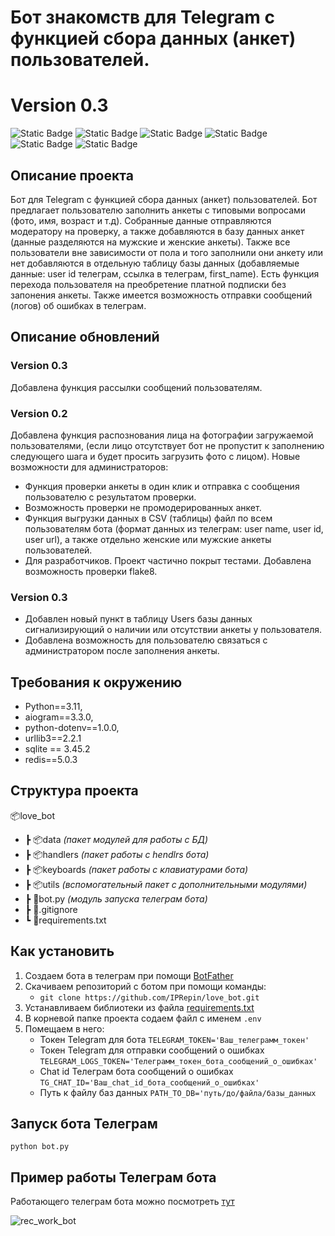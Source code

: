 # Бот знакомств для Telegram с функцией сбора данных (анкет) пользователей. #
# Version 0.3 #

![Static Badge](https://img.shields.io/badge/Python-3.11-blue)
![Static Badge](https://img.shields.io/badge/Aiogram-3.3.0-blue)
![Static Badge](https://img.shields.io/badge/Opencv--python-4.9.0.80-blue)
![Static Badge](https://img.shields.io/badge/urllib3-2.2-blue)
![Static Badge](https://img.shields.io/badge/SQLite-3.45.2-blue)
![Static Badge](https://img.shields.io/badge/Redis-5.0.3-blue)


## Описание проекта ##

Бот для Telegram с функцией сбора данных (анкет) пользователей.
Бот предлагает пользователю заполнить анкеты с типовыми вопросами (фото, имя, возраст и т.д). Собранные данные отправляются модератору на
проверку, а также добавляются в базу данных анкет (данные разделяются на мужские и женские анкеты). Также все пользователи вне зависимости от пола
и того заполнили они анкету или нет добавляются в отдельную таблицу базы данных (добавляемые данные: user id телеграм, ссылка в телеграм, first_name).
Есть функция перехода пользователя на преобретение платной подписки без запонения анкеты.
Также имеется возможность отправки сообщений (логов) об ошибках в телеграм.


## Описание обновлений ##
### Version 0.3 ###
Добавлена функция рассылки сообщений пользователям.
### Version 0.2 ###
Добавлена функция распознования лица на фотографии загружаемой пользователями, (если лицо отсутствует бот не пропустит к заполнению
следующего шага и будет просить загрузить фото с лицом).
Новые возможности для администраторов:
* Функция проверки анкеты в один клик и отправка с сообщения пользователю с результатом проверки.
* Возможность проверки не промодерированных анкет.
* Функция выгрузки данных в CSV (таблицы) файл по всем пользователям бота (формат данных из телеграм:
user name, user id, user url), а также отдельно женские или мужские анкеты пользователей.
* Для разработчиков. Проект частично покрыт тестами. Добавлена возможность проверки flake8.
### Version 0.3 ###
* Добавлен новый пункт в таблицу Users базы данных сигнализирующий о наличии или отсутствии анкеты у пользователя.
* Добавлена возможность для пользователю связаться с администратором после заполнения анкеты.


## Требования к окружению ##

* Python==3.11, 
* aiogram==3.3.0, 
* python-dotenv==1.0.0,
* urllib3==2.2.1
* sqlite == 3.45.2
* redis==5.0.3

## Структура проекта ##

📦love_bot
 * ┣ 📦data _(пакет модулей для работы с БД)_
 * ┣ 📦handlers _(пакет работы с hendlrs бота)_
 * ┣ 📦keyboards _(пакет работы с клавиатурами бота)_
 * ┣ 📦utils _(вспомогательный пакет с дополнительными модулями)_
 * ┣ 📜bot.py _(модуль запуска телеграм бота)_
 * ┣ 📜.gitignore
 * ┗ 📜requirements.txt

## Как установить ##

1. Создаем бота в телеграм при помощи [BotFather](https://t.me/BotFather)
2. Скачиваем репозиторий с ботом при помощи команды: 
   * `git clone https://github.com/IPRepin/love_bot.git`
4. Устанавливаем библиотеки из файла [requirements.txt](https://github.com/IPRepin/love_bot/blob/main/requirements.txt)
5. В корневой папке проекта содаем файл с именем  `.env`
6. Помещаем в него:
    * Токен Telegram для бота `TELEGRAM_TOKEN='Ваш_телеграмм_токен'`
    * Токен Telegram для отправки сообщений о ошибках `TELEGRAM_LOGS_TOKEN='Телеграмм_токен_бота_сообщений_о_ошибках'`
    * Chat id Телеграм бота сообщений о ошибках `TG_CHAT_ID='Ваш_chat_id_бота_сообщений_о_ошибках'`
    * Путь к файлу баз данных `PATH_TO_DB='путь/до/файла/базы_данных`

   

## Запуск бота Телеграм ##
`python bot.py`

## Пример работы Телеграм бота ##
Работающего телеграм бота можно посмотреть [тут](https://t.me/devman_sup_bot)

![rec_work_bot](https://github.com/IPRepin/love_bot/assets/76727704/16f4e365-59b5-4611-a0d3-2864923bd723)
